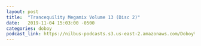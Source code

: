 ```yaml
---
layout: post
title:  "Trancequility Megamix Volume 13 (Disc 2)"
date:   2019-11-04 15:03:00 -0500
categories: doboy
podcast_link: https://nilbus-podcasts.s3.us-east-2.amazonaws.com/Doboy%20mix/Trancequility%20Megamix%20Volume%2013%20(Disc%202).mp3
---
```

